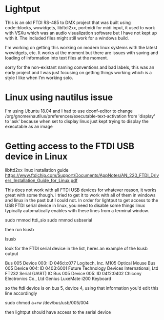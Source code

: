 # Lightput

This is an old FTDI RS-485 to DMX project that was built using code::blocks, wxwidgets, libftdi2xx, portmidi for midi input, it used to work with VSXu which was an audio visualization software but I have not kept up with it.  The included files might still work for a windows build.

I'm working on getting this working on modern linux systems with the latest wxwidgets, etc.  It works at the moment but there are issues with saving and loading of information into text files at the moment.

sorry for the non-existant naming conventions and bad labels, this was an early project and I was just focusing on getting things working which is a style I like when I'm working solo.

# Linux using nautilus issue

I'm using Ubuntu 18.04 and I had to use dconf-editor to change /org/gnome/nautilus/preferences/executable-text-activation from 'display' to 'ask' because when set to display linux just kept trying to display the executable as an image

# Getting access to the FTDI USB device in Linux

libftd2xx linux installation guide
https://www.ftdichip.com/Support/Documents/AppNotes/AN_220_FTDI_Drivers_Installation_Guide_for_Linux.pdf

This does not work with all FTDI USB devices for whatever reason, it works great with some though.  I tried to get it to work with all of them in windows and linux in the past but I could not.  In order for lightput to get access to the USB FTDI serial device in linux, you need to disable some things linux typically automatically enables with these lines from a terminal window.

sudo rmmod ftdi_sio
sudo rmmod usbserial

then run lsusb

lsusb

look for the FTDI serial device in the list, heres an example of the lsusb output

Bus 005 Device 003: ID 046d:c077 Logitech, Inc. M105 Optical Mouse
Bus 005 Device 004: ID 0403:6001 Future Technology Devices International, Ltd FT232 Serial (UART) IC
Bus 005 Device 005: ID 04f2:0402 Chicony Electronics Co., Ltd Genius LuxeMate i200 Keyboard

so the ftdi device is on bus 5, device 4, using that information you'd edit this line accordingly

sudo chmod a+rw /dev/bus/usb/005/004

then lightput should have access to the serial device





